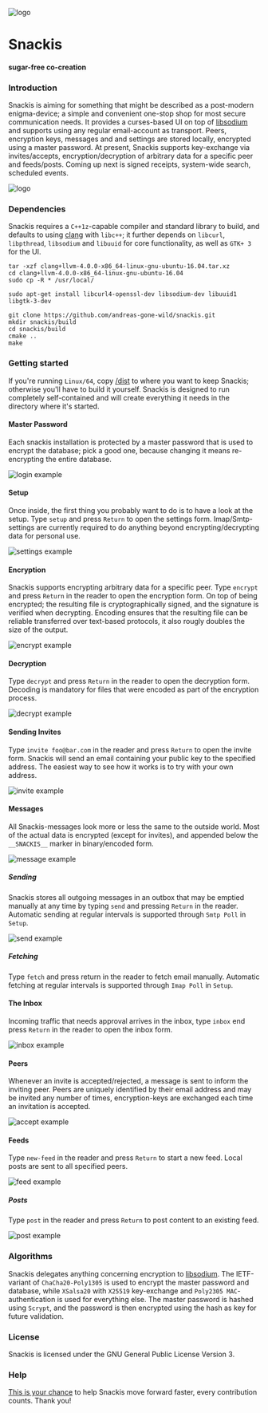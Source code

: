 ![logo](images/logo.png?raw=true)

# Snackis
#### sugar-free co-creation

### Introduction
Snackis is aiming for something that might be described as a post-modern enigma-device; a simple and convenient one-stop shop for most secure communication needs. It provides a curses-based UI on top of [libsodium](https://github.com/jedisct1/libsodium) and supports using any regular email-account as transport. Peers, encryption keys, messages and and settings are stored locally, encrypted using a master password. At present, Snackis supports key-exchange via invites/accepts, encryption/decryption of arbitrary data for a specific peer and feeds/posts. Coming up next is signed receipts, system-wide search, scheduled events.

![logo](images/gui.png?raw=true)

### Dependencies
Snackis requires a ```C++1z```-capable compiler and standard library to build, and defaults to using [clang](http://releases.llvm.org/download.html#4.0.0) with ```libc++```; it further depends on ```libcurl```, ```libpthread```, ```libsodium``` and ```libuuid``` for core functionality, as well as ```GTK+ 3``` for the UI.

```
tar -xzf clang+llvm-4.0.0-x86_64-linux-gnu-ubuntu-16.04.tar.xz
cd clang+llvm-4.0.0-x86_64-linux-gnu-ubuntu-16.04
sudo cp -R * /usr/local/

sudo apt-get install libcurl4-openssl-dev libsodium-dev libuuid1 libgtk-3-dev
```

```
git clone https://github.com/andreas-gone-wild/snackis.git
mkdir snackis/build
cd snackis/build
cmake ..
make
```

### Getting started
If you're running ```Linux/64```, copy [/dist](https://github.com/andreas-gone-wild/snackis/tree/master/dist) to where you want to keep Snackis; otherwise you'll have to build it yourself. Snackis is designed to run completely self-contained and will create everything it needs in the directory where it's started.

#### Master Password
Each snackis installation is protected by a master password that is used to encrypt the database; pick a good one, because changing it means re-encrypting the entire database.

![login example](images/login.png?raw=true)

#### Setup
Once inside, the first thing you probably want to do is to have a look at the setup. Type ```setup``` and press ```Return``` to open the settings form. Imap/Smtp-settings are currently required to do anything beyond encrypting/decrypting data for personal use.

![settings example](images/settings.png?raw=true)

#### Encryption
Snackis supports encrypting arbitrary data for a specific peer. Type ```encrypt``` and press ```Return``` in the reader to open the encryption form. On top of being encrypted; the resulting file is cryptographically signed, and the signature is verified when decrypting. Encoding ensures that the resulting file can be reliable transferred over text-based protocols, it also rougly doubles the size of the output.

![encrypt example](images/encrypt.png?raw=true)

#### Decryption
Type ```decrypt``` and press ```Return``` in the reader to open the decryption form. Decoding is mandatory for files that were encoded as part of the encryption process.

![decrypt example](images/decrypt.png?raw=true)

#### Sending Invites
Type ```invite foo@bar.com``` in the reader and press ```Return``` to open the invite form. Snackis will send an email containing your public key to the specified address. The easiest way to see how it works is to try with your own address.

![invite example](images/invite.png?raw=true)

#### Messages
All Snackis-messages look more or less the same to the outside world. Most of the actual data is encrypted (except for invites), and appended below the ```__SNACKIS__``` marker in binary/encoded form.

![message example](images/message.png?raw=true)

##### Sending
Snackis stores all outgoing messages in an outbox that may be emptied manually at any time by typing ```send``` and pressing ```Return``` in the reader. Automatic sending at regular intervals is supported through ```Smtp Poll``` in ```Setup```.

![send example](images/send.png?raw=true)

##### Fetching
Type ```fetch``` and press return in the reader to fetch email manually. Automatic fetching at regular intervals is supported through ```Imap Poll``` in ```Setup```.

#### The Inbox
Incoming traffic that needs approval arrives in the inbox, type ```inbox``` end press ```Return``` in the reader to open the inbox form.

![inbox example](images/inbox.png?raw=true)

#### Peers
Whenever an invite is accepted/rejected, a message is sent to inform the inviting peer. Peers are uniquely identified by their email address and may be invited any number of times, encryption-keys are exchanged each time an invitation is accepted.

![accept example](images/accept.png?raw=true)

#### Feeds
Type ```new-feed``` in the reader and press ```Return``` to start a new feed. Local posts are sent to all specified peers.

![feed example](images/feed.png?raw=true)

##### Posts
Type ```post``` in the reader and press ```Return``` to post content to an existing feed.

![post example](images/post.png?raw=true)

### Algorithms
Snackis delegates anything concerning encryption to [libsodium](https://github.com/jedisct1/libsodium). The IETF-variant of ```ChaCha20-Poly1305``` is used to encrypt the master password and database, while ```XSalsa20``` with ```X25519``` key-exchange and ```Poly2305 MAC```-authentication is used for everything else. The master password is hashed using ```Scrypt```, and the password is then encrypted using the hash as key for future validation.

### License
Snackis is licensed under the GNU General Public License Version 3.

### Help
[This is your chance](https://www.paypal.me/c4life) to help Snackis move forward faster, every contribution counts. Thank you!